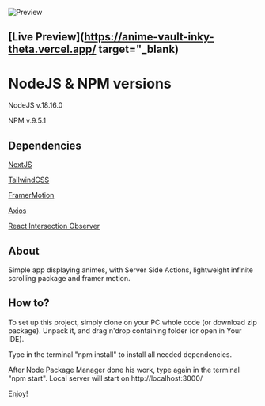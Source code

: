 ![Preview](https://i.ibb.co/3zLKQPT/Screenshot-1.png)

## [Live Preview](https://anime-vault-inky-theta.vercel.app/ target="_blank)

# NodeJS & NPM versions

NodeJS v.18.16.0

NPM v.9.5.1

## Dependencies

[NextJS](https://nextjs.org/)

[TailwindCSS](https://tailwindcss.com/)

[FramerMotion](https://framer.com/motion/)

[Axios](https://axios-http.com/docs/intro)

[React Intersection Observer](https://github.com/thebuilder/react-intersection-observer)

## About

Simple app displaying animes, with Server Side Actions, lightweight infinite scrolling package and framer motion.

## How to?

To set up this project, simply clone on your PC whole code (or download zip package). Unpack it, and drag'n'drop containing folder (or open in Your IDE).

Type in the terminal "npm install" to install all needed dependencies.

After Node Package Manager done his work, type again in the terminal "npm start". Local server will start on http://localhost:3000/

Enjoy!
